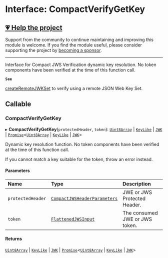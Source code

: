 # Interface: CompactVerifyGetKey

## [💗 Help the project](https://github.com/sponsors/panva)

Support from the community to continue maintaining and improving this module is welcome. If you find the module useful, please consider supporting the project by [becoming a sponsor](https://github.com/sponsors/panva).

---

Interface for Compact JWS Verification dynamic key resolution. No token components have been
verified at the time of this function call.

**`See`**

[createRemoteJWKSet](../functions/jwks_remote.createRemoteJWKSet.md#function-createremotejwkset) to verify using a remote JSON Web Key Set.

## Callable

### CompactVerifyGetKey

▸ **CompactVerifyGetKey**(`protectedHeader`, `token`): [`Uint8Array`]( https://developer.mozilla.org/docs/Web/JavaScript/Reference/Global_Objects/Uint8Array ) \| [`KeyLike`](../types/types.KeyLike.md) \| [`JWK`](types.JWK.md) \| [`Promise`]( https://developer.mozilla.org/docs/Web/JavaScript/Reference/Global_Objects/Promise )\<[`Uint8Array`]( https://developer.mozilla.org/docs/Web/JavaScript/Reference/Global_Objects/Uint8Array ) \| [`KeyLike`](../types/types.KeyLike.md) \| [`JWK`](types.JWK.md)\>

Dynamic key resolution function. No token components have been verified at the time of this
function call.

If you cannot match a key suitable for the token, throw an error instead.

#### Parameters

| Name | Type | Description |
| :------ | :------ | :------ |
| `protectedHeader` | [`CompactJWSHeaderParameters`](types.CompactJWSHeaderParameters.md) | JWE or JWS Protected Header. |
| `token` | [`FlattenedJWSInput`](types.FlattenedJWSInput.md) | The consumed JWE or JWS token. |

#### Returns

[`Uint8Array`]( https://developer.mozilla.org/docs/Web/JavaScript/Reference/Global_Objects/Uint8Array ) \| [`KeyLike`](../types/types.KeyLike.md) \| [`JWK`](types.JWK.md) \| [`Promise`]( https://developer.mozilla.org/docs/Web/JavaScript/Reference/Global_Objects/Promise )\<[`Uint8Array`]( https://developer.mozilla.org/docs/Web/JavaScript/Reference/Global_Objects/Uint8Array ) \| [`KeyLike`](../types/types.KeyLike.md) \| [`JWK`](types.JWK.md)\>

